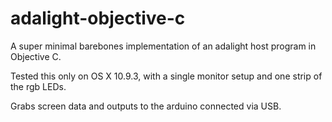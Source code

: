 adalight-objective-c
====================

A super minimal barebones implementation of an adalight host program in Objective C.

Tested this only on OS X 10.9.3, with a single monitor setup and one strip of the rgb LEDs.

Grabs screen data and outputs to the arduino connected via USB.
